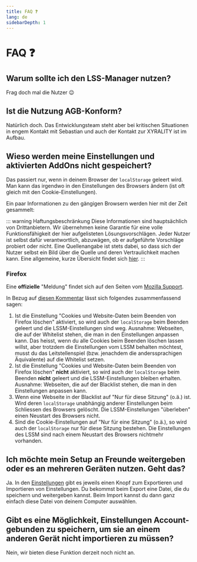 ```yaml
---
title: FAQ ❓
lang: de
sidebarDepth: 1
---
```


# FAQ :question:

## Warum sollte ich den LSS-Manager nutzen? 
Frag doch mal die Nutzer :wink:

## Ist die Nutzung AGB-Konform?
Natürlich doch. Das Entwicklungsteam steht aber bei kritischen Situationen in engem Kontakt mit Sebastian und auch der Kontakt zur XYRALITY ist im Aufbau.

## Wieso werden meine Einstellungen und aktivierten AddOns nicht gespeichert?
Das passiert nur, wenn in deinem Browser der `localStorage` geleert wird. Man kann das irgendwo in den Einstellungen des Browsers ändern (ist oft gleich mit den Cookie-Einstellungen).

Ein paar Informationen zu den gängigen Browsern werden hier mit der Zeit gesammelt:

::: warning Haftungsbeschränkung
Diese Informationen sind hauptsächlich von Drittanbietern. Wir übernehmen keine Garantie für eine volle Funktionsfähigkeit der hier aufgelisteten Lösungsvorschlägen. Jeder Nutzer ist selbst dafür verantwortlich, abzuwägen, ob er aufgeführte Vorschläge probiert oder nicht. Eine Quellenangabe ist stets dabei, so dass sich der Nutzer selbst ein Bild über die Quelle und deren Vertraulichkeit machen kann. Eine allgemeine, kurze Übersicht findet sich [hier](https://mid.as/kb/00103/enable-disable-or-clear-web-storage-cache).
:::

### Firefox
Eine **offizielle** "Meldung" findet sich auf den Seiten vom [Mozilla Support](https://support.mozilla.org/de/kb/webseitendaten-einige-websites-mochten-dateien-auf).

In Bezug auf [diesen Kommentar](https://bugzilla.mozilla.org/show_bug.cgi?id=341524#c17) lässt sich folgendes zusammenfassend sagen:

1. Ist die Einstellung "Cookies und Website-Daten beim Beenden von Firefox löschen" aktiviert, so wird auch der `localStorage` beim Beenden geleert und die LSSM-Einstellungen sind weg. Ausnahme: Webseiten, die auf der Whitelist stehen, die man in den Einstellungen anpassen kann. Das heisst, wenn du alle Cookies beim Beenden löschen lassen willst, aber trotzdem die Einstellungen vom LSSM behalten möchtest, musst du das Leitstellenspiel (bzw. jenachdem die anderssprachigen Äquivalente) auf die Whitelist setzen.
2. Ist die Einstellung "Cookies und Website-Daten beim Beenden von Firefox löschen" **nicht** aktiviert, so wird auch der `localStorage` beim Beenden **nicht** geleert und die LSSM-Einstellungen bleiben erhalten. Ausnahme: Webseiten, die auf der Blacklist stehen, die man in den Einstellungen anpassen kann.
3. Wenn eine Webseite in der Blacklist auf "Nur für diese Sitzung" (o.ä.) ist. Wird deren `localStorage` unabhängig anderer Einstellungen beim Schliessen des Browsers gelöscht. Die LSSM-Einstellungen "überleben" einen Neustart des Browsers nicht.
4. Sind die Cookie-Einstellungen auf "Nur für eine Sitzung" (o.ä.), so wird auch der `localStorage` nur für diese Sitzung bestehen. Die Einstellungen des LSSM sind nach einem Neustart des Browsers nichtmehr vorhanden.


## Ich möchte mein Setup an Freunde weitergeben oder es an mehreren Geräten nutzen. Geht das?
Ja. In den [Einstellungen](/modules#einstellungen) gibt es jeweils einen Knopf zum Exportieren und Importieren von Einstellungen. Du bekommst beim Export eine Datei, die du speichern und weitergeben kannst. Beim Import kannst du dann ganz einfach diese Datei von deinem Computer auswählen.

## Gibt es eine Möglichkeit, Einstellungen Account-gebunden zu speichern, um sie an einem anderen Gerät nicht importieren zu müssen?
Nein, wir bieten diese Funktion derzeit noch nicht an.
